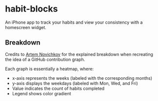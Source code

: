# habit-blocks

An iPhone app to track your habits and view your consistency with a homescreen widget.

## Breakdown

Credits to [Artem Novichkov](https://www.artemnovichkov.com/blog/github-contribution-graph-swift-charts) for the explained breakdown when recreating the idea of a GitHub contribution graph.

Each graph is essentially a heatmap, where:

- x-axis represents the weeks (labeled with the corresponding months)
- y-axis displays the weekdays (labeled with Mon, Wed, and Fri)
- Value indicates the count of habits completed
- Legend shows color gradient
